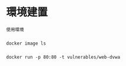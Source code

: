 #
```


```
# 環境建置
```
使用環境

```
### 
```
docker image ls
```
### 
```
docker run -p 80:80 -t vulnerables/web-dvwa
```
